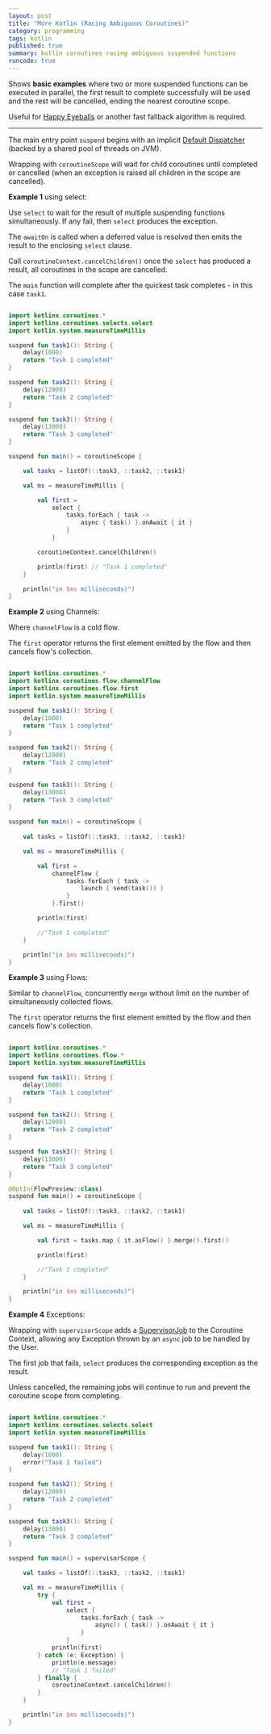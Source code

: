 ```yaml
---
layout: post
title: "More Kotlin (Racing Ambiguous Coroutines)"
category: programming
tags: kotlin
published: true
summary: kotlin coroutines racing ambiguous suspended functions
runcode: true
---
```


Shows **basic examples** where two or more suspended functions can be executed in parallel, the first result to 
complete successfully will be used and the rest will be cancelled, ending the nearest coroutine scope.

Useful for [Happy Eyeballs](https://www.rfc-editor.org/rfc/rfc8305) or another fast fallback algorithm is required. 

---

The main entry point `suspend` begins with an implicit [Default Dispatcher](https://kotlinlang.org/docs/coroutine-context-and-dispatchers.html#dispatchers-and-threads) (backed by a shared pool of threads on JVM).

Wrapping with `coroutineScope` will wait for child coroutines until completed or cancelled (when an exception is raised all children in the scope are cancelled).

**Example 1** using select:

Use `select` to wait for the result of multiple suspending functions simultaneously. If any fail, then `select` produces the exception.

The `awaitOn` is called when a deferred value is resolved then emits the result to the enclosing `select` clause.

Call `coroutineContext.cancelChildren()` once the `select` has produced a result, all coroutines in the scope are cancelled.  

The `main` function will complete after the quickest task completes - in this case `task1`.

``` kotlin

import kotlinx.coroutines.*
import kotlinx.coroutines.selects.select
import kotlin.system.measureTimeMillis

suspend fun task1(): String {
    delay(1000)
    return "Task 1 completed"
}

suspend fun task2(): String {
    delay(12000)
    return "Task 2 completed"
}

suspend fun task3(): String {
    delay(13000)
    return "Task 3 completed"
}

suspend fun main() = coroutineScope {

    val tasks = listOf(::task3, ::task2, ::task1)

    val ms = measureTimeMillis {

        val first =
            select {
                tasks.forEach { task ->
                    async { task() }.onAwait { it }
                }
            }

        coroutineContext.cancelChildren()

        println(first) // "Task 1 completed"
    }

    println("in $ms milliseconds)")
}

```

**Example 2** using Channels:

Where `channelFlow` is a cold flow.

The `first` operator returns the first element emitted by the flow and then cancels flow's collection.

``` kotlin

import kotlinx.coroutines.*
import kotlinx.coroutines.flow.channelFlow
import kotlinx.coroutines.flow.first
import kotlin.system.measureTimeMillis

suspend fun task1(): String {
    delay(1000)
    return "Task 1 completed"
}

suspend fun task2(): String {
    delay(12000)
    return "Task 2 completed"
}

suspend fun task3(): String {
    delay(13000)
    return "Task 3 completed"
}

suspend fun main() = coroutineScope {
    
    val tasks = listOf(::task3, ::task2, ::task1)

    val ms = measureTimeMillis {

        val first =
            channelFlow {
                tasks.forEach { task ->
                    launch { send(task()) }
                }
            }.first()

        println(first)

        //"Task 1 completed"
    }

    println("in $ms milliseconds)")
}

```

**Example 3** using Flows:

Similar to `channelFlow`, concurrently `merge` without limit on the number of simultaneously collected flows.

The `first` operator returns the first element emitted by the flow and then cancels flow's collection.

``` kotlin

import kotlinx.coroutines.*
import kotlinx.coroutines.flow.*
import kotlin.system.measureTimeMillis

suspend fun task1(): String {
    delay(1000)
    return "Task 1 completed"
}

suspend fun task2(): String {
    delay(12000)
    return "Task 2 completed"
}

suspend fun task3(): String {
    delay(13000)
    return "Task 3 completed"
}

@OptIn(FlowPreview::class)
suspend fun main() = coroutineScope {
   
    val tasks = listOf(::task3, ::task2, ::task1)

    val ms = measureTimeMillis {

        val first = tasks.map { it.asFlow() }.merge().first()

        println(first)

        //"Task 1 completed"
    }

    println("in $ms milliseconds)")
}

```

**Example 4** Exceptions:

Wrapping with `supervisorScope` adds a [SupervisorJob](https://kotlinlang.org/api/kotlinx.coroutines/kotlinx-coroutines-core/kotlinx.coroutines/-supervisor-job.html) to the Coroutine Context,
allowing any Exception thrown by an `async` job to be handled by the User.

The first job that fails, `select` produces the corresponding exception as the result.

Unless cancelled, the remaining jobs will continue to run and prevent the coroutine scope from completing.

``` kotlin

import kotlinx.coroutines.*
import kotlinx.coroutines.selects.select
import kotlin.system.measureTimeMillis

suspend fun task1(): String {
    delay(1000)
    error("Task 1 failed")
}

suspend fun task2(): String {
    delay(12000)
    return "Task 2 completed"
}

suspend fun task3(): String {
    delay(13000)
    return "Task 3 completed"
}

suspend fun main() = supervisorScope {

    val tasks = listOf(::task3, ::task2, ::task1)

    val ms = measureTimeMillis {
        try {
            val first =
                select {
                    tasks.forEach { task ->
                        async() { task() }.onAwait { it }
                    }
                }
            println(first)
        } catch (e: Exception) {
            println(e.message)
            // "Task 1 failed"
        } finally {
            coroutineContext.cancelChildren()
        }
    }

    println("in $ms milliseconds)")
}

```
